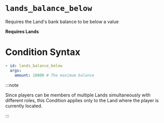 # `lands_balance_below`

Requires the Land's bank balance to be below a value

**Requires Lands**
# Condition Syntax
```yaml
- id: lands_balance_below
  args:
    amount: 10000 # The maximum balance
```

:::note  
  
Since players can be members of multiple Lands simultaneously with different roles, this Condition applies only to the Land where the player is currently located.

:::